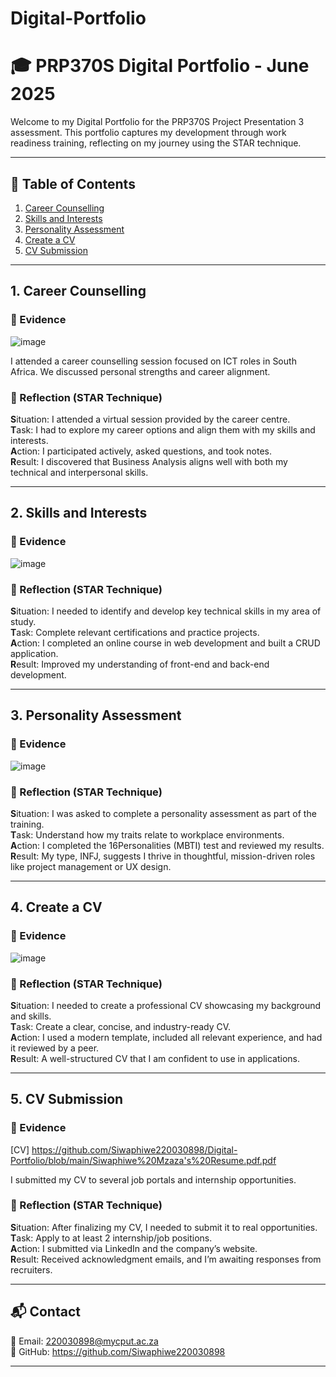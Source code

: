 # Digital-Portfolio
# 🎓 PRP370S Digital Portfolio - June 2025

Welcome to my Digital Portfolio for the PRP370S Project Presentation 3 assessment. This portfolio captures my development through work readiness training, reflecting on my journey using the STAR technique.

---

## 📌 Table of Contents

1. [Career Counselling](#1-career-counselling)
2. [Skills and Interests](#2-skills-and-interests)
3. [Personality Assessment](#3-personality-assessment)
4. [Create a CV](#4-create-a-cv)
5. [CV Submission](#5-cv-submission)

---

## 1. Career Counselling

### 🧾 Evidence
![image](https://github.com/user-attachments/assets/b12be73b-97aa-4484-879b-19f1075ae8fc)

I attended a career counselling session focused on ICT roles in South Africa. We discussed personal strengths and career alignment.

### 💬 Reflection (STAR Technique)

**S**ituation: I attended a virtual session provided by the career centre.  
**T**ask: I had to explore my career options and align them with my skills and interests.  
**A**ction: I participated actively, asked questions, and took notes.  
**R**esult: I discovered that Business Analysis aligns well with both my technical and interpersonal skills.

---

## 2. Skills and Interests

### 🧾 Evidence
![image](https://github.com/user-attachments/assets/c69a293c-6dd9-4287-8405-ea27267e2f5b)


### 💬 Reflection (STAR Technique)

**S**ituation: I needed to identify and develop key technical skills in my area of study.  
**T**ask: Complete relevant certifications and practice projects.  
**A**ction: I completed an online course in web development and built a CRUD application.  
**R**esult: Improved my understanding of front-end and back-end development.

---

## 3. Personality Assessment

### 🧾 Evidence
![image](https://github.com/user-attachments/assets/ab3ccc26-b5f2-4279-b0f5-7d6ea40f2e78)


### 💬 Reflection (STAR Technique)

**S**ituation: I was asked to complete a personality assessment as part of the training.  
**T**ask: Understand how my traits relate to workplace environments.  
**A**ction: I completed the 16Personalities (MBTI) test and reviewed my results.  
**R**esult: My type, INFJ, suggests I thrive in thoughtful, mission-driven roles like project management or UX design.

---

## 4. Create a CV

### 🧾 Evidence

![image](https://github.com/user-attachments/assets/1360a97b-6490-4c73-8ba0-d4cec4ef770b)


### 💬 Reflection (STAR Technique)

**S**ituation: I needed to create a professional CV showcasing my background and skills.  
**T**ask: Create a clear, concise, and industry-ready CV.  
**A**ction: I used a modern template, included all relevant experience, and had it reviewed by a peer.  
**R**esult: A well-structured CV that I am confident to use in applications.

---

## 5. CV Submission

### 🧾 Evidence

[CV] https://github.com/Siwaphiwe220030898/Digital-Portfolio/blob/main/Siwaphiwe%20Mzaza's%20Resume.pdf.pdf

I submitted my CV to several job portals and internship opportunities.

### 💬 Reflection (STAR Technique)

**S**ituation: After finalizing my CV, I needed to submit it to real opportunities.  
**T**ask: Apply to at least 2 internship/job positions.  
**A**ction: I submitted via LinkedIn and the company’s website.  
**R**esult: Received acknowledgment emails, and I’m awaiting responses from recruiters.

---

## 📬 Contact

📧 Email: 220030898@mycput.ac.za  
🔗 GitHub: https://github.com/Siwaphiwe220030898  

---


